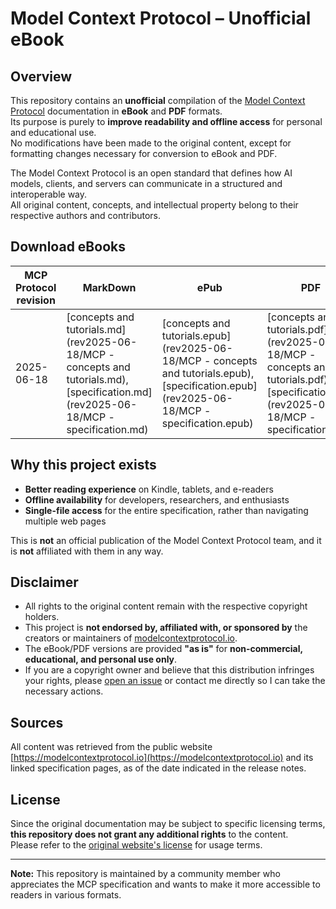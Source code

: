 # Model Context Protocol – Unofficial eBook

## Overview

This repository contains an **unofficial** compilation of the [Model Context Protocol](https://modelcontextprotocol.io) documentation in **eBook** and **PDF** formats.  
Its purpose is purely to **improve readability and offline access** for personal and educational use.  
No modifications have been made to the original content, except for formatting changes necessary for conversion to eBook and PDF.

The Model Context Protocol is an open standard that defines how AI models, clients, and servers can communicate in a structured and interoperable way.  
All original content, concepts, and intellectual property belong to their respective authors and contributors.

## Download eBooks

| MCP Protocol revision | MarkDown                                                     | ePub                                                         | PDF                                                          |
| --------------------- | ------------------------------------------------------------ | ------------------------------------------------------------ | ------------------------------------------------------------ |
| 2025-06-18            | [concepts and tutorials.md](rev2025-06-18/MCP - concepts and tutorials.md), [specification.md](rev2025-06-18/MCP - specification.md) | [concepts and tutorials.epub](rev2025-06-18/MCP - concepts and tutorials.epub), [specification.epub](rev2025-06-18/MCP - specification.epub) | [concepts and tutorials.pdf](rev2025-06-18/MCP - concepts and tutorials.pdf), [specification.pdf](rev2025-06-18/MCP - specification.pdf) |

## Why this project exists

- **Better reading experience** on Kindle, tablets, and e-readers  
- **Offline availability** for developers, researchers, and enthusiasts  
- **Single-file access** for the entire specification, rather than navigating multiple web pages

This is **not** an official publication of the Model Context Protocol team, and it is **not** affiliated with them in any way.

## Disclaimer

- All rights to the original content remain with the respective copyright holders.  
- This project is **not endorsed by, affiliated with, or sponsored by** the creators or maintainers of [modelcontextprotocol.io](https://modelcontextprotocol.io).  
- The eBook/PDF versions are provided **"as is"** for **non-commercial, educational, and personal use only**.  
- If you are a copyright owner and believe that this distribution infringes your rights, please [open an issue](../../issues) or contact me directly so I can take the necessary actions.

## Sources

All content was retrieved from the public website [https://modelcontextprotocol.io](https://modelcontextprotocol.io) and its linked specification pages, as of the date indicated in the release notes.

## License

Since the original documentation may be subject to specific licensing terms, **this repository does not grant any additional rights** to the content.  
Please refer to the [original website's license](https://modelcontextprotocol.io) for usage terms.

---

**Note:** This repository is maintained by a community member who appreciates the MCP specification and wants to make it more accessible to readers in various formats.
